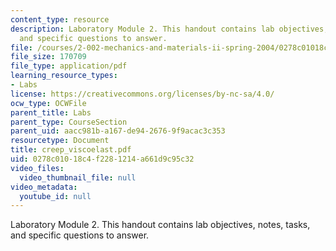 ```yaml
---
content_type: resource
description: Laboratory Module 2. This handout contains lab objectives, notes, tasks,
  and specific questions to answer.
file: /courses/2-002-mechanics-and-materials-ii-spring-2004/0278c01018c4f2281214a661d9c95c32_creep_viscoelast.pdf
file_size: 170709
file_type: application/pdf
learning_resource_types:
- Labs
license: https://creativecommons.org/licenses/by-nc-sa/4.0/
ocw_type: OCWFile
parent_title: Labs
parent_type: CourseSection
parent_uid: aacc981b-a167-de94-2676-9f9acac3c353
resourcetype: Document
title: creep_viscoelast.pdf
uid: 0278c010-18c4-f228-1214-a661d9c95c32
video_files:
  video_thumbnail_file: null
video_metadata:
  youtube_id: null
---
```

Laboratory Module 2. This handout contains lab objectives, notes, tasks, and specific questions to answer.